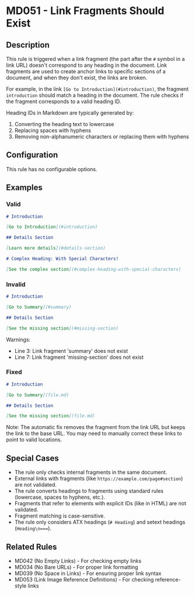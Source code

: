 # MD051 - Link Fragments Should Exist

## Description

This rule is triggered when a link fragment (the part after the `#` symbol in a link URL) doesn't correspond to any heading in the document. Link fragments are used to create anchor links to specific sections of a document, and when they don't exist, the links are broken.

For example, in the link `[Go to Introduction](#introduction)`, the fragment `introduction` should match a heading in the document. The rule checks if the fragment corresponds to a valid heading ID.

Heading IDs in Markdown are typically generated by:
1. Converting the heading text to lowercase
2. Replacing spaces with hyphens
3. Removing non-alphanumeric characters or replacing them with hyphens

## Configuration

This rule has no configurable options.

## Examples

### Valid

```markdown
# Introduction

[Go to Introduction](#introduction)

## Details Section

[Learn more details](#details-section)

# Complex Heading: With Special Characters!

[See the complex section](#complex-heading-with-special-characters)
```

### Invalid

```markdown
# Introduction

[Go to Summary](#summary)

## Details Section

[See the missing section](#missing-section)
```

Warnings:
- Line 3: Link fragment 'summary' does not exist
- Line 7: Link fragment 'missing-section' does not exist

### Fixed

```markdown
# Introduction

[Go to Summary](file.md)

## Details Section

[See the missing section](file.md)
```

Note: The automatic fix removes the fragment from the link URL but keeps the link to the base URL. You may need to manually correct these links to point to valid locations.

## Special Cases

- The rule only checks internal fragments in the same document.
- External links with fragments (like `https://example.com/page#section`) are not validated.
- The rule converts headings to fragments using standard rules (lowercase, spaces to hyphens, etc.).
- Fragments that refer to elements with explicit IDs (like in HTML) are not validated.
- Fragment matching is case-sensitive.
- The rule only considers ATX headings (`# Heading`) and setext headings (`Heading\n===`).

## Related Rules

- MD042 (No Empty Links) - For checking empty links
- MD034 (No Bare URLs) - For proper link formatting
- MD039 (No Space in Links) - For ensuring proper link syntax
- MD053 (Link Image Reference Definitions) - For checking reference-style links 